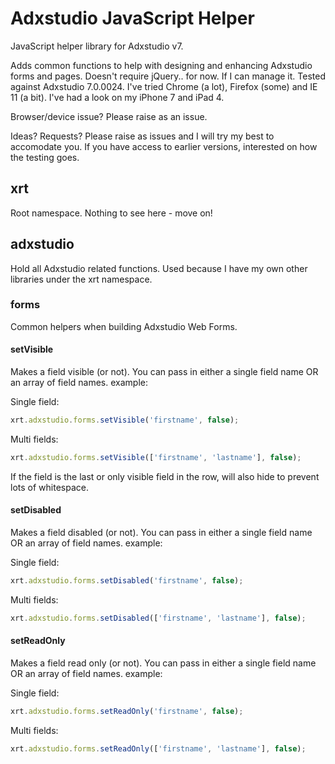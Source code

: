 # Adxstudio JavaScript Helper
JavaScript helper library for Adxstudio v7.

Adds common functions to help with designing and enhancing Adxstudio forms and pages. Doesn't require jQuery.. for now. If I can manage it. 
Tested against Adxstudio 7.0.0024. I've tried Chrome (a lot), Firefox (some) and IE 11 (a bit). I've had a look on my iPhone 7 and iPad 4. 

Browser/device issue? Please raise as an issue.

Ideas? Requests? Please raise as issues and I will try my best to accomodate you. If you have access to earlier versions, interested on how the testing goes.

## xrt
Root namespace. Nothing to see here - move on!

## adxstudio
Hold all Adxstudio related functions. Used because I have my own other libraries under the xrt namespace.

### forms
Common helpers when building Adxstudio Web Forms. 

#### setVisible
Makes a field visible (or not). You can pass in either a single field name OR an array of field names.
example:

Single field:
```javascript
xrt.adxstudio.forms.setVisible('firstname', false);
```

Multi fields:
```javascript
xrt.adxstudio.forms.setVisible(['firstname', 'lastname'], false);
```

If the field is the last or only visible field in the row, will also hide to prevent lots of whitespace.

#### setDisabled
Makes a field disabled (or not). You can pass in either a single field name OR an array of field names.
example:

Single field:
```javascript
xrt.adxstudio.forms.setDisabled('firstname', false);
```

Multi fields:
```javascript
xrt.adxstudio.forms.setDisabled(['firstname', 'lastname'], false);
```

#### setReadOnly
Makes a field read only (or not). You can pass in either a single field name OR an array of field names.
example:

Single field:
```javascript
xrt.adxstudio.forms.setReadOnly('firstname', false);
```

Multi fields:
```javascript
xrt.adxstudio.forms.setReadOnly(['firstname', 'lastname'], false);
```

